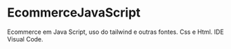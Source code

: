 # EcommerceJavaScript
Ecommerce em Java Script, uso do tailwind e outras fontes. Css e Html. IDE Visual Code.
